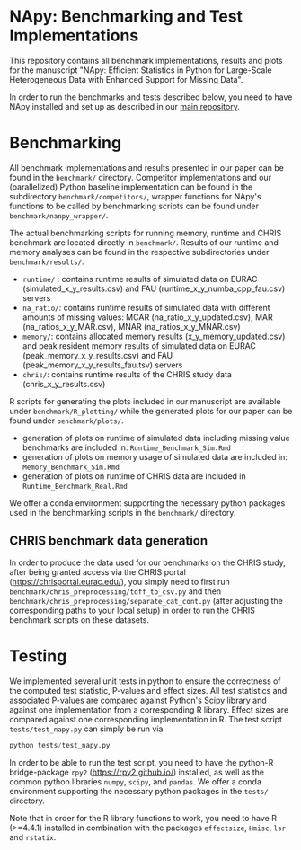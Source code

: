 # NApy: Benchmarking and Test Implementations

This repository contains all benchmark implementations, results and plots for the manuscript "NApy: Efficient Statistics in Python for Large-Scale
Heterogeneous Data with Enhanced Support for Missing Data".

In order to run the benchmarks and tests described below, you need to have NApy installed and set up as described in our [main repository](https://github.com/DyHealthNet/NApy).

# Benchmarking

All benchmark implementations and results presented in our paper can be found in the `benchmark/` directory. Competitor implementations and our (parallelized) Python baseline implementation can be found in the subdirectory `benchmark/competitors/`, wrapper functions for NApy's functions to be called by benchmarking scripts can be found under `benchmark/nanpy_wrapper/`. 

The actual benchmarking scripts for running memory, runtime and CHRIS benchmark are located directly in `benchmark/`. Results of our runtime and memory analyses can be found in the respective subdirectories under `benchmark/results/`. 
* `runtime/` : contains runtime results of simulated data on EURAC (simulated_x_y_results.csv) and FAU (runtime_x_y_numba_cpp_fau.csv) servers
* `na_ratio/`: contains runtime results of simulated data with different amounts of missing values: MCAR (na_ratio_x_y_updated.csv), MAR (na_ratios_x_y_MAR.csv), MNAR (na_ratios_x_y_MNAR.csv)
* `memory/`: contains allocated memory results (x_y_memory_updated.csv) and peak resident memory results of simulated data on EURAC (peak_memory_x_y_results.csv) and FAU (peak_memory_x_y_results_fau.tsv) servers
* `chris/`: contains runtime results of the CHRIS study data (chris_x_y_results.csv)

R scripts for generating the plots included in our manuscript are available under `benchmark/R_plotting/` while the generated plots for our paper can be found under `benchmark/plots/`. 
* generation of plots on runtime of simulated data including missing value benchmarks are included in: `Runtime_Benchmark_Sim.Rmd`
* generation of plots on memory usage of simulated data are included in: `Memory_Benchmark_Sim.Rmd`
* generation of plots on runtime of CHRIS data are included in `Runtime_Benchmark_Real.Rmd`

We offer a conda environment supporting the necessary python packages used in the benchmarking scripts in the `benchmark/` directory.

## CHRIS benchmark data generation

In order to produce the data used for our benchmarks on the CHRIS study, after being granted access via the CHRIS portal (https://chrisportal.eurac.edu/), you simply need to first run `benchmark/chris_preprocessing/tdff_to_csv.py` and then `benchmark/chris_preprocessing/separate_cat_cont.py` (after adjusting the corresponding paths to your local setup) in order to run the CHRIS benchmark scripts on these datasets.

# Testing

We implemented several unit tests in python to ensure the correctness of the computed test statistic, P-values and effect sizes. All test statistics and associated P-values are compared against Python's Scipy library and against one implementation from a corresponding R library. Effect sizes are compared against one corresponding implementation in R. The test script `tests/test_napy.py` can simply be run via

```python
python tests/test_napy.py
```

In order to be able to run the test script, you need to have the python-R bridge-package `rpy2` (https://rpy2.github.io/) installed, as well as the common python libraries `numpy`, `scipy`, and `pandas`. We offer a conda environment supporting the necessary python packages in the `tests/` directory.

Note that in order for the R library functions to work, you need to have R (>=4.4.1) installed in combination with the packages `effectsize`, `Hmisc`, `lsr` and `rstatix`.
